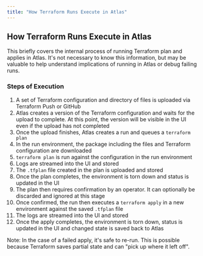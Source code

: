 ```yaml
---
title: "How Terraform Runs Execute in Atlas"
---
```


## How Terraform Runs Execute in Atlas

This briefly covers the internal process of running Terraform plan and
applies in Atlas. It's not necessary to know this information, but may be valuable to
help understand implications of running in Atlas or debug failing
runs.

### Steps of Execution

1. A set of Terraform configuration and directory of files is uploaded via Terraform Push or GitHub
1. Atlas creates a version of the Terraform configuration and waits for the upload
to complete. At this point, the version will be visible in the UI even if the upload has
not completed
1. Once the upload finishes, Atlas creates a run and queues a `terraform plan`
1. In the run environment, the package including the files and Terraform
configuration are downloaded
1. `terraform plan` is run against the configuration in the run environment
1. Logs are streamed into the UI and stored
1. The `.tfplan` file created in the plan is uploaded and stored
1. Once the plan completes, the environment is torn down and status is
updated in the UI
1. The plan then requires confirmation by an operator. It can optionally
be discarded and ignored at this stage
1. Once confirmed, the run then executes a `terraform apply` in a new
environment against the saved `.tfplan` file
1. The logs are streamed into the UI and stored
1. Once the apply completes, the environment is torn down, status is
updated in the UI and changed state is saved back to Atlas

Note: In the case of a failed apply, it's safe to re-run. This is possible
because Terraform saves partial state and can "pick up where it left off".
